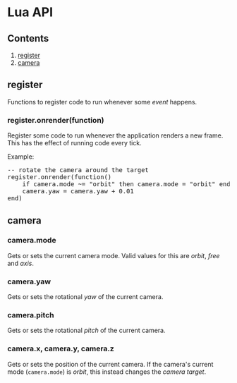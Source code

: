 # Lua API

## Contents
1. [register](#register)
3. [camera](#camera)

## register
Functions to register code to run whenever some *event* happens.

### register.onrender(function)

Register some code to run whenever the application renders a new frame. This has the effect of running code every tick.

Example:

<pre>
-- rotate the camera around the target
register.onrender(function()
    if camera.mode ~= "orbit" then camera.mode = "orbit" end
    camera.yaw = camera.yaw + 0.01
end)</pre>

## camera

### camera.mode 
Gets or sets the current camera mode. Valid values for this are *orbit*, *free* and *axis*.

### camera.yaw
Gets or sets the rotational *yaw* of the current camera. 

### camera.pitch 
Gets or sets the rotational *pitch* of the current camera.

### camera.x, camera.y, camera.z
Gets or sets the position of the current camera. If the camera's current mode (`camera.mode`) is *orbit*, this instead changes the *camera target*.

